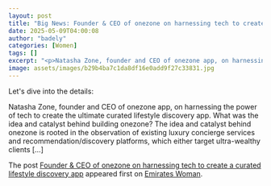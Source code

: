 ```yaml
---
layout: post
title: "Big News: Founder & CEO of onezone on harnessing tech to create a curated lifestyle discovery app"
date: 2025-05-09T04:00:08
author: "badely"
categories: [Women]
tags: []
excerpt: "<p>Natasha Zone, founder and CEO of onezone app, on harnessing the power of tech to create the ultimate curated lifestyle discovery app. What was the "
image: assets/images/b29b4ba7c1da8df16e0add9f27c33831.jpg
---
```


Let's dive into the details: <p>Natasha Zone, founder and CEO of onezone app, on harnessing the power of tech to create the ultimate curated lifestyle discovery app. What was the idea and catalyst behind building onezone? The idea and catalyst behind onezone is rooted in the observation of existing luxury concierge services and recommendation/discovery platforms, which either target ultra-wealthy clients [&#8230;]</p>
<p>The post <a href="https://emirateswoman.com/founder-ceo-of-onezone-on-harnessing-tech-to-create-a-curated-lifestyle-discovery-app/" rel="nofollow">Founder &#038; CEO of onezone on harnessing tech to create a curated lifestyle discovery app</a> appeared first on <a href="https://emirateswoman.com" rel="nofollow">Emirates Woman</a>.</p>

